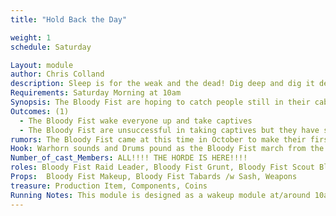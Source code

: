 ```yaml
---
title: "Hold Back the Day"

weight: 1
schedule: Saturday

Layout: module
author: Chris Colland
description: Sleep is for the weak and the dead! Dig deep and dig it deeper! The Bloody Fist have come to wake the Adventurers from their “restful” sleep and remind them why they came to Stonewood! Horns and Drums of War will pound the walls of Stonewood from dusk till dawn!
Requirements: Saturday Morning at 10am
Synopsis: The Bloody Fist are hoping to catch people still in their cabins or sleeping to take captive. Early risers can catch the first Orcish blades of the day! The Fist is relentless and will not rest until they re-plant their banners on Stonewood Tavern and claim it for their own once again and put this insurrection to the sword.
Outcomes: (1) 
  - The Bloody Fist wake everyone up and take captives 
  - The Bloody Fist are unsuccessful in taking captives but they have shaken the hearts of the citizens with their ruthless tactics but are repelled
rumors: The Bloody Fist came at this time in October to make their first appearance.
Hook: Warhorn sounds and Drums pound as the Bloody Fist march from the woods and begin their assault
Number_of_cast_Members: ALL!!!! THE HORDE IS HERE!!!!
roles: Bloody Fist Raid Leader, Bloody Fist Grunt, Bloody Fist Scout Bloody Fist Shaman
Props:  Bloody Fist Makeup, Bloody Fist Tabards /w Sash, Weapons
treasure: Production Item, Components, Coins
Running Notes: This module is designed as a wakeup module at/around 10am on Saturday morning to get the PCs up and moving for the day. Not too early but not letting them sleep in too late. The Bloody Fist are relentless so I want the feeling that they are at war still fresh in their mind. Going to bed is important but you have a war to fight. Take a nap when the coast is clear in the middle of the day. The entire NPC crew will scatter across the site if people are spread out with plenty of treasure to respawn multiple times and keep coming to simulate a large raid and keep the fear level high. The goal is to take captives if they are up and send Ransom letter in to the other PCs when they are up if people are captured. All Bloody Fist can read/write and healing arts/first aid so this is not a concern or an attempt at mass resurrection. This is a smash and grab terrorist tactic to further Val’Kaz’s chess game with the PCs
---
```



 


















